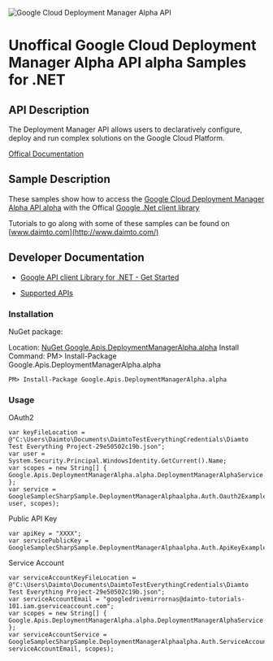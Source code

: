 ﻿![Google Cloud Deployment Manager Alpha API](https://www.gstatic.com/images/branding/product/1x/googleg_32dp.png)

# Unoffical Google Cloud Deployment Manager Alpha API alpha Samples for .NET  

## API Description

The Deployment Manager API allows users to declaratively configure, deploy and run complex solutions on the Google Cloud Platform.

[Offical Documentation](https://cloud.google.com/deployment-manager/)

## Sample Description

These samples show how to access the [Google Cloud Deployment Manager Alpha API alpha](https://cloud.google.com/deployment-manager/) with the Offical [Google .Net client library](https://github.com/google/google-api-dotnet-client)

Tutorials to go along with some of these samples can be found on [www.daimto.com](http://www.daimto.com/)

## Developer Documentation

* [Google API client Library for .NET - Get Started](https://developers.google.com/api-client-library/dotnet/get_started)

* [Supported APIs](https://developers.google.com/api-client-library/dotnet/apis/)

### Installation

NuGet package:

Location: [NuGet Google.Apis.DeploymentManagerAlpha.alpha](https://www.nuget.org/packages/Google.Apis.DeploymentManagerAlpha.alpha)
Install Command: PM>  Install-Package Google.Apis.DeploymentManagerAlpha.alpha

```
PM> Install-Package Google.Apis.DeploymentManagerAlpha.alpha
```

### Usage

OAuth2
```
var keyFileLocation = @"C:\Users\Daimto\Documents\DaimtoTestEverythingCredentials\Diamto Test Everything Project-29e50502c19b.json";
var user = System.Security.Principal.WindowsIdentity.GetCurrent().Name;
var scopes = new String[] { Google.Apis.DeploymentManagerAlpha.alpha.DeploymentManagerAlphaService.Scope.DeploymentManagerAlphaReadonly };
var service = GoogleSamplecSharpSample.DeploymentManagerAlphaalpha.Auth.Oauth2Example.GetDeploymentManagerAlphaService(keyFileLocation, user, scopes);
```

Public API Key

```
var apiKey = "XXXX";
var servicePublicKey = GoogleSamplecSharpSample.DeploymentManagerAlphaalpha.Auth.ApiKeyExample.GetService(apiKey);
```

Service Account
```
var serviceAccountKeyFileLocation = @"C:\Users\Daimto\Documents\DaimtoTestEverythingCredentials\Diamto Test Everything Project-29e50502c19b.json";
var serviceAccountEmail = "googledrivemirrornas@daimto-tutorials-101.iam.gserviceaccount.com";
var scopes = new String[] { Google.Apis.DeploymentManagerAlpha.alpha.DeploymentManagerAlphaService.Scope.Calendar };            
var serviceAccountService = GoogleSamplecSharpSample.DeploymentManagerAlphaalpha.Auth.ServiceAccountExample.AuthenticateServiceAccount(serviceAccountKeyFileLocation, serviceAccountEmail, scopes);
```
